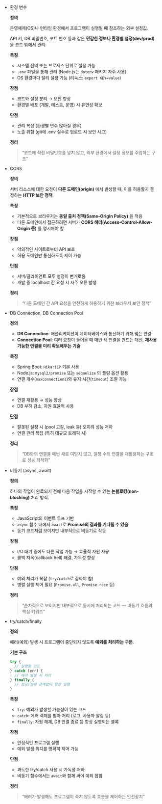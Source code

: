 - 환경 변수
    
    **정의**
    
    운영체제(OS)나 런타임 환경에서 프로그램이 실행될 때 참조하는 외부 설정값.
    
    API 키, DB 비밀번호, 포트 번호 등과 같은 **민감한 정보나 환경별 설정(dev/prod)** 을 코드 밖에서 관리.
    
    **특징**
    
    - 시스템 전역 또는 프로세스 단위로 설정 가능
    - `.env` 파일을 통해 관리 (Node.js는 `dotenv` 패키지 자주 사용)
    - OS 환경마다 달리 설정 가능 (리눅스: `export KEY=value`)
    
    **장점**
    
    - 코드와 설정 분리 → 보안 향상
    - 환경별 배포 (개발, 테스트, 운영) 시 유연성 확보
    
    **단점**
    
    - 관리 복잡 (환경별 변수 많아질 경우)
    - 노출 위험 (git에 .env 실수로 업로드 시 보안 사고)
    
    **정리**
    
    > “코드에 직접 비밀번호를 넣지 않고, 외부 환경에서 설정 정보를 주입하는 구조”
    > 
- CORS
    
    **정의**
    
    서버 리소스에 대한 요청이 **다른 도메인(origin)** 에서 발생할 때, 이를 허용할지 결정하는 **HTTP 보안 정책**.
    
    **특징**
    
    - 기본적으로 브라우저는 **동일 출처 정책(Same-Origin Policy)** 을 적용
    - 다른 도메인에서 접근하려면 서버가 **CORS 헤더(Access-Control-Allow-Origin 등)** 를 명시해야 함
    
    **장점**
    
    - 악의적인 사이트로부터 API 보호
    - 허용 도메인만 통신하도록 제어 가능
    
    **단점**
    
    - 서버/클라이언트 모두 설정이 번거로움
    - 개발 중 localhost 간 요청 시 자주 오류 발생
    
    **정리**
    
    > “다른 도메인 간 API 요청을 안전하게 허용하기 위한 브라우저 보안 정책”
    > 
- DB Connection, DB Connection Pool
    
    **정의**
    
    - **DB Connection**: 애플리케이션이 데이터베이스와 통신하기 위해 맺는 연결
    - **Connection Pool**: 여러 요청이 들어올 때 매번 새 연결을 만드는 대신, **재사용 가능한 연결을 미리 확보해두는 기술**
    
    **특징**
    
    - Spring Boot: `HikariCP` 기본 사용
    - Node.js: `mysql2/promise` 또는 `sequelize` 의 풀링 옵션 활용
    - 연결 개수(`maxConnections`)와 유지 시간(`timeout`) 조절 가능
    
    **장점**
    
    - 연결 재활용 → 성능 향상
    - DB 부하 감소, 자원 효율적 사용
    
    **단점**
    
    - 잘못된 설정 시 (pool 고갈, leak 등) 오히려 성능 저하
    - 연결 관리 복잡 (특히 대규모 트래픽 시)
    
    **정리**
    
    > “DB와의 연결을 매번 새로 여닫지 않고, 일정 수의 연결을 재활용하는 구조로 성능 최적화”
    > 
- 비동기 (async, await)
    
    **정의**
    
    하나의 작업이 완료되기 전에 다음 작업을 시작할 수 있는 **논블로킹(non-blocking)** 처리 방식.
    
    **특징**
    
    - JavaScript의 이벤트 루프 기반
    - `async` 함수 내에서 `await`로 **Promise의 결과를 기다릴 수 있음**
    - 동기 코드처럼 보이지만 내부적으로 비동기로 작동
    
    **장점**
    
    - I/O 대기 중에도 다른 작업 가능 → 효율적 자원 사용
    - 콜백 지옥(callback hell) 해결, 가독성 향상
    
    **단점**
    
    - 예외 처리가 복잡 (`try/catch`로 감싸야 함)
    - 병렬 실행 제어 필요 (`Promise.all`, `Promise.race` 등)
    
    **정리**
    
    > “순차적으로 보이지만 내부적으로 동시에 처리되는 코드 — 비동기 흐름의 핵심 키워드”
    > 
- try/catch/finally
    
    **정의**
    
    에러(예외) 발생 시 프로그램이 중단되지 않도록 **예외를 처리하는 구문**.
    
    **기본 구조**
    
    ```jsx
    try {
      // 실행할 코드
    } catch (err) {
      // 에러 발생 시 처리
    } finally {
      // 성공/실패 관계없이 항상 실행
    }
    
    ```
    
    **특징**
    
    - `try`: 예외가 발생할 가능성이 있는 코드
    - `catch`: 에러 객체를 받아 처리 (로그, 사용자 알림 등)
    - `finally`: 자원 해제, DB 연결 종료 등 항상 실행되는 블록
    
    **장점**
    
    - 안정적인 프로그램 실행
    - 예외 발생 위치를 명확히 제어 가능
    
    **단점**
    
    - 과도한 try/catch 사용 시 가독성 저하
    - 비동기 함수에서는 `await`와 함께 써야 예외 잡힘
    
    **정리**
    
    > “에러가 발생해도 프로그램이 죽지 않도록 흐름을 제어하는 안전장치”
    >